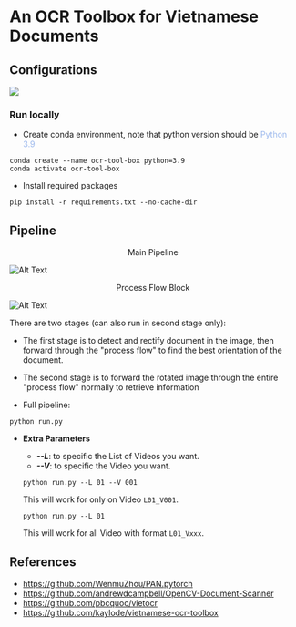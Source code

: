 # **An OCR Toolbox for Vietnamese Documents**

## Configurations
<p align="left">
 <a href=""><img src="https://img.shields.io/badge/python-3.9-aff.svg"></a>
</p>

### Run locally
- Create conda environment, note that python version should be <span style="color:#9BB8ED;">Python 3.9</span>
```
conda create --name ocr-tool-box python=3.9
conda activate ocr-tool-box
```

- Install required packages

```
pip install -r requirements.txt --no-cache-dir
```

## **Pipeline**

<div align="center"> Main Pipeline</div>

![Alt Text](demo/pipeline1.png)

<div align="center"> Process Flow Block</div>

![Alt Text](demo/pipeline2.png)

There are two stages (can also run in second stage only):
  - The first stage is to detect and rectify document in the image, then forward through the "process flow" to find the best orientation of the document.
  - The second stage is to forward the rotated image through the entire "process flow" normally to retrieve information


- Full pipeline:
```
python run.py
```
- **Extra Parameters**
  - ***--L***: to specific the List of Videos you want.
  - ***--V***: to specific the Video you want.
  ```
  python run.py --L 01 --V 001
  ```
  This will work for only on Video `L01_V001`.

  ```
  python run.py --L 01
  ```
  This will work for all Video with format `L01_Vxxx`.

## References
- https://github.com/WenmuZhou/PAN.pytorch
- https://github.com/andrewdcampbell/OpenCV-Document-Scanner
- https://github.com/pbcquoc/vietocr
- https://github.com/kaylode/vietnamese-ocr-toolbox

